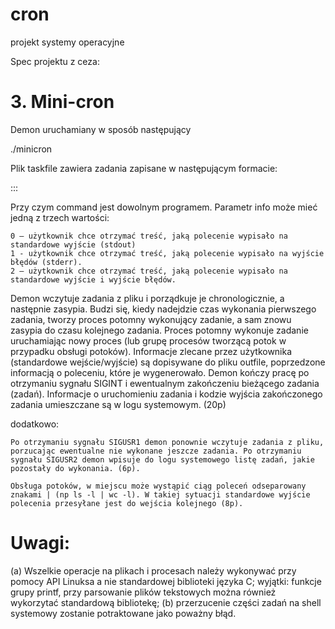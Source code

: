 # cron
projekt systemy operacyjne

Spec projektu z ceza:

# 3. Mini-cron

Demon uruchamiany w sposób następujący

 ./minicron <taskfile> <outfile>

Plik taskfile zawiera zadania zapisane w następującym formacie:

 <hour>:<minutes>:<command>:<info>

Przy czym command jest dowolnym programem.
Parametr info może mieć jedną z trzech wartości:

    0 – użytkownik chce otrzymać treść, jaką polecenie wypisało na standardowe wyjście (stdout)
    1 - użytkownik chce otrzymać treść, jaką polecenie wypisało na wyjście błędów (stderr).
    2 – użytkownik chce otrzymać treść, jaką polecenie wypisało na standardowe wyjście i wyjście błędów.

Demon wczytuje zadania z pliku i porządkuje je chronologicznie, a następnie zasypia. Budzi się, kiedy nadejdzie czas wykonania pierwszego zadania, tworzy proces potomny wykonujący zadanie, a sam znowu zasypia do czasu kolejnego zadania. Proces potomny wykonuje zadanie uruchamiając nowy proces (lub grupę procesów tworzącą potok w przypadku obsługi potoków). Informacje zlecane przez użytkownika (standardowe wejście/wyjście) są dopisywane do pliku outfile, poprzedzone informacją o poleceniu, które je wygenerowało. Demon kończy pracę po otrzymaniu sygnału SIGINT i ewentualnym zakończeniu bieżącego zadania (zadań). Informacje o uruchomieniu zadania i kodzie wyjścia zakończonego zadania umieszczane są w logu systemowym. (20p)

dodatkowo:

    Po otrzymaniu sygnału SIGUSR1 demon ponownie wczytuje zadania z pliku, porzucając ewentualne nie wykonane jeszcze zadania. Po otrzymaniu sygnału SIGUSR2 demon wpisuje do logu systemowego listę zadań, jakie pozostały do wykonania. (6p).

    Obsługa potoków, w miejscu może wystąpić ciąg poleceń odseparowany znakami | (np ls -l | wc -l). W takiej sytuacji standardowe wyjście polecenia przesyłane jest do wejścia kolejnego (8p).

# Uwagi:
(a) Wszelkie operacje na plikach i procesach należy wykonywać przy pomocy API Linuksa a nie standardowej biblioteki języka C; wyjątki: funkcje grupy printf, przy parsowanie plików tekstowych można również wykorzytać standardową bibliotekę;
(b) przerzucenie części zadań na shell systemowy zostanie potraktowane jako poważny błąd.
